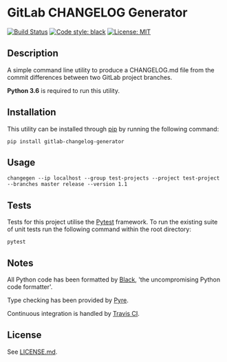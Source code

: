 # GitLab CHANGELOG Generator

[![Build Status](https://travis-ci.org/stuartmccoll/gitlab-changelog-generator.svg?branch=master)](https://travis-ci.org/stuartmccoll/gitlab-changelog-generator) [![Code style: black](https://img.shields.io/badge/code%20style-black-000000.svg)](https://github.com/ambv/black) [![License: MIT](https://img.shields.io/badge/License-MIT-yellow.svg)](https://opensource.org/licenses/MIT)

## Description

A simple command line utility to produce a CHANGELOG.md file from the commit differences between two GitLab project branches.

**Python 3.6** is required to run this utility.

## Installation

This utility can be installed through [pip](https://pypi.org/project/pip/) by running the following command:

```shell
pip install gitlab-changelog-generator
```

## Usage

```shell
changegen --ip localhost --group test-projects --project test-project --branches master release --version 1.1
```

## Tests

Tests for this project utilise the [Pytest](https://pypi.org/project/pytest/) framework. To run the existing suite of unit tests run the following command within the root directory:

```shell
pytest
```

## Notes

All Python code has been formatted by [Black](https://github.com/ambv/black), 'the uncompromising Python code formatter'.

Type checking has been provided by [Pyre](https://pyre-check.org/).

Continuous integration is handled by [Travis CI](https://travis-ci.org/).

## License

See [LICENSE.md](LICENSE.md).
